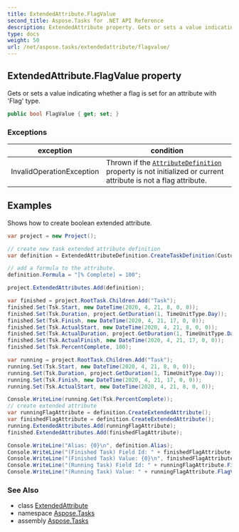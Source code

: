 ```yaml
---
title: ExtendedAttribute.FlagValue
second_title: Aspose.Tasks for .NET API Reference
description: ExtendedAttribute property. Gets or sets a value indicating whether a flag is set for an attribute with Flag type
type: docs
weight: 50
url: /net/aspose.tasks/extendedattribute/flagvalue/
---
```

## ExtendedAttribute.FlagValue property

Gets or sets a value indicating whether a flag is set for an attribute with 'Flag' type.

```csharp
public bool FlagValue { get; set; }
```

### Exceptions

| exception | condition |
| --- | --- |
| InvalidOperationException | Thrown if the [`AttributeDefinition`](../attributedefinition/) property is not initialized or current attribute is not a flag attribute. |

## Examples

Shows how to create boolean extended attribute.

```csharp
var project = new Project();

// create new task extended attribute definition
var definition = ExtendedAttributeDefinition.CreateTaskDefinition(CustomFieldType.Flag, ExtendedAttributeTask.Flag1, "Is Finished");

// add a formula to the attribute.
definition.Formula = "[% Complete] = 100";

project.ExtendedAttributes.Add(definition);

var finished = project.RootTask.Children.Add("Task");
finished.Set(Tsk.Start, new DateTime(2020, 4, 21, 8, 0, 0));
finished.Set(Tsk.Duration, project.GetDuration(1, TimeUnitType.Day));
finished.Set(Tsk.Finish, new DateTime(2020, 4, 21, 17, 0, 0));
finished.Set(Tsk.ActualStart, new DateTime(2020, 4, 21, 8, 0, 0));
finished.Set(Tsk.ActualDuration, project.GetDuration(1, TimeUnitType.Day));
finished.Set(Tsk.ActualFinish, new DateTime(2020, 4, 21, 17, 0, 0));
finished.Set(Tsk.PercentComplete, 100);

var running = project.RootTask.Children.Add("Task");
running.Set(Tsk.Start, new DateTime(2020, 4, 21, 8, 0, 0));
running.Set(Tsk.Duration, project.GetDuration(1, TimeUnitType.Day));
running.Set(Tsk.Finish, new DateTime(2020, 4, 21, 17, 0, 0));
running.Set(Tsk.ActualStart, new DateTime(2020, 4, 21, 8, 0, 0));

Console.WriteLine(running.Get(Tsk.PercentComplete));
// create extended attribute
var runningFlagAttribute = definition.CreateExtendedAttribute();
var finishedFlagAttribute = definition.CreateExtendedAttribute();
running.ExtendedAttributes.Add(runningFlagAttribute);
finished.ExtendedAttributes.Add(finishedFlagAttribute);

Console.WriteLine("Alias: {0}\n", definition.Alias);
Console.WriteLine("(Finished Task) Field Id: " + finishedFlagAttribute.FieldId);
Console.WriteLine("(Finished Task) Value: {0}\n", finishedFlagAttribute.FlagValue);
Console.WriteLine("(Running Task) Field Id: " + runningFlagAttribute.FieldId);
Console.WriteLine("(Running Task) Value: " + runningFlagAttribute.FlagValue);
```

### See Also

* class [ExtendedAttribute](../)
* namespace [Aspose.Tasks](../../extendedattribute/)
* assembly [Aspose.Tasks](../../../)


